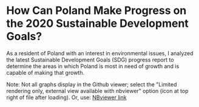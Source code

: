 # How Can Poland Make Progress on the 2020 Sustainable Development Goals?

As a resident of Poland with an interest in environmental issues, I analyzed the latest Sustainable Development Goals (SDG) progress report to determine the areas in which Poland is most in need of growth and is capable of making that growth.

Note: Not all graphs display in the Github viewer; select the "Limited rendering only, external view available with nbviewer" option (icon at top right of file after loading). Or, use: [NBviewer link](https://nbviewer.jupyter.org/github/srdoering/SDG-Progress-in-Poland/blob/96071e77af5432c58d2b0da45b975d157a378823/SDG%20Progress%20-%20Poland%20-%20Final.ipynb)
